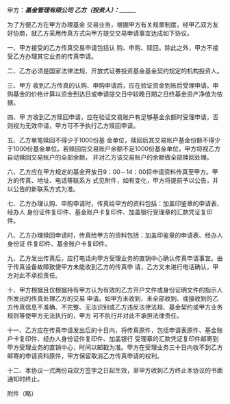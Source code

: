
 


甲方：_______________基金管理有限公司
乙方（投资人）：_____________________


为了方便乙方在甲方办理基金 交易业务，根据甲方有关规章制度，经甲乙双方友好协商，就乙方采用传真方式向甲方提交交易申请事宜达成如下协议。


一、甲方接受的乙方传真交易申请包括认 购、申购、赎回。除此之外，甲方不接受乙方办理其它业务的传真申请。


二、乙方必须是国家法律法规、开放式证券投资基金基金契约规定的机构投资人。


三、甲方 收到乙方传真的认购、申购申请后，应在验证资金到账后受理申请。申购基金的价格计算以资金到达日或申请提交日中较晚日期之日终基金资产净值为依据。


四、甲 方收到乙方赎回申请，应在验证交易账户有足够基金余额时受理申请，否则视为无效申请，甲方可不予执行乙方赎回申请。


五、乙方单笔赎回不得少于1000份基 金单位，赎回后其交易账户基金份额不得少于1000份基金单位。若赎回后交易账户余额不足1000份基金单位，甲方将视乙方自动赎回交易账户的全部余额， 并对乙方该交易账户的余额做全部赎回处理。


六、乙方应在甲方规定的基金开放日9：00－14：00将申请资料传真至甲方。甲方的传真、地址、电话等联系方 式见附件，如有变化，甲方将提前予以公告，并以公告的新联系方式为准。


七、乙方办理认购、申购申请时，传真给甲方的资料包括：加盖印鉴章的申请表、经办人 身份证件复印件、基金账户卡复印件、加盖银行受理章的汇款凭证复印件。


八、乙方办理赎回申请时，传真给甲方的资料包括：加盖印鉴章的申请表、经办人身份证 件复印件、基金账户卡复印件。


九、乙方发出传真后，应打电话向甲方受理业务的直销中心确认传真申请事宜。由于传真设备故障致使甲方未能收到乙方的传真申 请，乙方又未进行电话确认，甲方对此不承担责任。


十、甲方根据且仅根据持有甲方认为有效的乙方开户文件或身份证明文件的指示人所发出的传真处理乙方的交易 申请。如甲方未收到、未全部收到、或接收到的乙方传真信息不准确、不完整、无法识别或乙方违反法律法规、基金契约或甲方业务规则等使甲方无法执行的，甲方 可不执行并对此不承担法律责任。


十一、乙方应在传真申请发出后的十日内，将传真原件，包括申请表原件、基金账户卡复印件、经办人身份证件复印件、加盖银行 受理章的汇款凭证复印件邮寄到甲方受理业务的直销中心，时间以邮戳为准。甲方在受理业务三十日内收不到乙方邮寄的申请资料原件，甲方保留取消乙方传真申请的权利。


十二、本协议一式两份自双方签字之日起生效，至甲方收到乙方终止本协议的书面通知时终止。


附件（略）      
 


 

 
 
 
 
 
  


  
 

  


  


  
 
 
 
 

